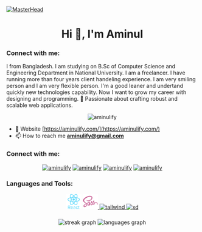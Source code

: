[![MasterHead](https://i.ibb.co.com/688QZc4/linkedin-profile.jpg)](https://www.aminulify.com)
<h1 align="center">Hi 👋, I'm Aminul</h1>
<h3 align="left">Connect with me:</h3>
<p align="left">I from Bangladesh. I am studying on B.Sc of Computer Science and Engineering Department in National University. I am a freelancer. I have running more than four years client handeling experience. I am very smiling person and I am very flexible person. I'm a good leaner and undertand quickly new technologies capability. Now I want to grow my career with designing and programming. 🚀 Passionate about crafting robust and scalable web applications.</p>

<p align="center"> <img src="https://komarev.com/ghpvc/?username=aminulify&label=Profile%20views&color=0e75b6&style=flat" alt="aminulify" /> </p>

- 🚀 Website [https://aminulify.com/](https://aminulify.com/)
- 📫 How to reach me **aminulify@gmail.com**

<h3 align="left">Connect with me:</h3>
<p align="center">
<a href="https://linkedin.com/in/aminulify" target="blank"><img align="center" src="https://i.ibb.co.com/g41h3RG/linkedin.png" alt="aminulify" height="30" /></a>
<a href="https://dribbble.com/aminulify" target="blank"><img align="center" src="https://i.ibb.co.com/6FRhwJt/dribble.png" alt="aminulify" height="30" /></a>
<a href="https://fb.com/aminulify" target="blank"><img align="center" src="https://i.ibb.co.com/1QnpW7B/facebook.png" alt="aminulify" height="30" /></a>
<a href="https://api.whatsapp.com/send/?phone=8801686621361&text&type=phone_number&app_absent=0" target="blank"><img align="center" src="https://i.ibb.co.com/QJvrCBd/whatsapp.png" alt="aminulify" height="30" /></a>
</p>

<h3 align="left">Languages and Tools:</h3>
<p align="center"> <img src="https://raw.githubusercontent.com/devicons/devicon/master/icons/react/react-original-wordmark.svg" alt="react" width="40" height="40"/> </a> <a href="https://sass-lang.com" target="_blank" rel="noreferrer"> <img src="https://raw.githubusercontent.com/devicons/devicon/master/icons/sass/sass-original.svg" alt="sass" width="40" height="40"/> </a> <a href="https://tailwindcss.com/" target="_blank" rel="noreferrer"> <img src="https://www.vectorlogo.zone/logos/tailwindcss/tailwindcss-icon.svg" alt="tailwind" width="40" height="40"/> </a> <a href="https://www.adobe.com/products/xd.html" target="_blank" rel="noreferrer"> <img src="https://cdn.worldvectorlogo.com/logos/adobe-xd.svg" alt="xd" width="40" height="40"/> </a> </p>

###

<div align="center">

  <img src="https://streak-stats.demolab.com?user=aminulify&locale=en&mode=daily&theme=radical&hide_border=false&border_radius=5" height="150" alt="streak graph"  />
  <img src="https://github-readme-stats.vercel.app/api/top-langs?username=aminulify&locale=en&hide_title=false&layout=compact&card_width=320&langs_count=5&theme=radical&hide_border=false" height="150" alt="languages graph"  />
</div>

